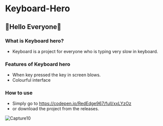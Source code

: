 # Keyboard-Hero

## :rainbow:Hello Everyone:rainbow:

### What is Keyboard hero?
- Keyboard is a project for everyone who is typing very slow in keyboard.

### Features of Keyboard hero
- When key pressed the key in screen blows.
- Colourful interface

### How to use
- Simply go to https://codepen.io/RedEdge967/full/xxLYzOz
- or download the project from the releases.

![Capture10](https://user-images.githubusercontent.com/91379432/140476848-8fe77bf6-fe32-4526-b288-d69617bc2502.PNG)

